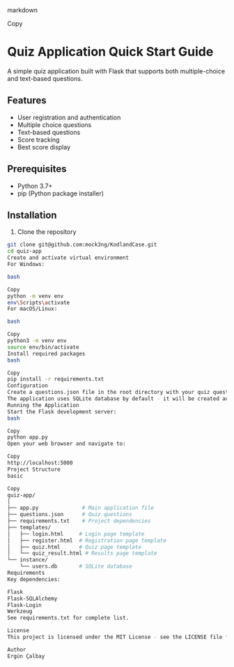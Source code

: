 markdown

Copy
# Quiz Application Quick Start Guide

A simple quiz application built with Flask that supports both multiple-choice and text-based questions.

## Features
- User registration and authentication
- Multiple choice questions
- Text-based questions 
- Score tracking
- Best score display

## Prerequisites
- Python 3.7+
- pip (Python package installer)

## Installation

1. Clone the repository
```bash
git clone git@github.com:mock3ng/KodlandCase.git
cd quiz-app
Create and activate virtual environment
For Windows:

bash

Copy
python -m venv env
env\Scripts\activate
For macOS/Linux:

bash

Copy
python3 -m venv env
source env/bin/activate
Install required packages
bash

Copy
pip install -r requirements.txt
Configuration
Create a questions.json file in the root directory with your quiz questions
The application uses SQLite database by default - it will be created automatically
Running the Application
Start the Flask development server:
bash

Copy
python app.py
Open your web browser and navigate to:

Copy
http://localhost:5000
Project Structure
basic

Copy
quiz-app/
│
├── app.py              # Main application file
├── questions.json      # Quiz questions
├── requirements.txt    # Project dependencies
├── templates/         
│   ├── login.html     # Login page template
│   ├── register.html  # Registration page template
│   ├── quiz.html      # Quiz page template
│   └── quiz_result.html # Results page template
└── instance/          
    └── users.db       # SQLite database
Requirements
Key dependencies:

Flask
Flask-SQLAlchemy
Flask-Login
Werkzeug
See requirements.txt for complete list.

License
This project is licensed under the MIT License - see the LICENSE file for details

Author
Ergün Çalbay
